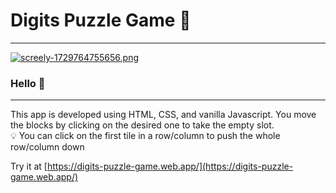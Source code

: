 # Digits Puzzle Game 🧩

---

[![screely-1729764755656.png](https://i.postimg.cc/KcrsprJG/screely-1729764755656.png)](https://postimg.cc/t7J5Y6Kw)

### Hello 👋

---

This app is developed using HTML, CSS, and vanilla Javascript.
You move the blocks by clicking on the desired one to take the empty slot.<br/>
💡 You can click on the first tile in a row/column to push the whole row/column down

Try it at [https://digits-puzzle-game.web.app/](https://digits-puzzle-game.web.app/)
